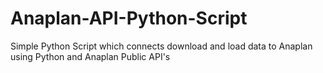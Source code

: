 # Anaplan-API-Python-Script
Simple Python Script which connects download and load data to Anaplan using Python and Anaplan Public API's
